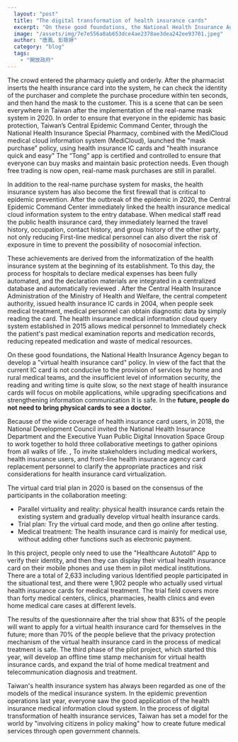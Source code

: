 ```yaml
---
  layout: "post"
  title: "The digital transformation of health insurance cards"
  excerpt: "On these good foundations, the National Health Insurance Agency began to develop a \"virtual health insurance card\" policy."
  image: "/assets/img/7e7e556a8ab653dce4ae2378ae3dea242ee93701.jpeg"
  author: "唐鳳、彭筱婷"
  category: "blog"
  tags: 
    - "開放政府"
---
```



The crowd entered the pharmacy quietly and orderly. After the pharmacist inserts the health insurance card into the system, he can check the identity of the purchaser and complete the purchase procedure within ten seconds, and then hand the mask to the customer. This is a scene that can be seen everywhere in Taiwan after the implementation of the real-name mask system in 2020. In order to ensure that everyone in the epidemic has basic protection, Taiwan’s Central Epidemic Command Center, through the National Health Insurance Special Pharmacy, combined with the MediCloud medical cloud information system (MediCloud), launched the &quot;mask purchase&quot; policy, using health insurance IC cards and &quot;health insurance quick and easy&quot; The “Tong” app is certified and controlled to ensure that everyone can buy masks and maintain basic protection needs. Even though free trading is now open, real-name mask purchases are still in parallel. 

In addition to the real-name purchase system for masks, the health insurance system has also become the first firewall that is critical to epidemic prevention. After the outbreak of the epidemic in 2020, the Central Epidemic Command Center immediately linked the health insurance medical cloud information system to the entry database. When medical staff read the public health insurance card, they immediately learned the travel history, occupation, contact history, and group history of the other party, not only reducing First-line medical personnel can also divert the risk of exposure in time to prevent the possibility of nosocomial infection. 

These achievements are derived from the informatization of the health insurance system at the beginning of its establishment. To this day, the process for hospitals to declare medical expenses has been fully automated, and the declaration materials are integrated in a centralized database and automatically reviewed . After the Central Health Insurance Administration of the Ministry of Health and Welfare, the central competent authority, issued health insurance IC cards in 2004, when people seek medical treatment, medical personnel can obtain diagnostic data by simply reading the card. The health insurance medical information cloud query system established in 2015 allows medical personnel to Immediately check the patient&#39;s past medical examination reports and medication records, reducing repeated medication and waste of medical resources. 

On these good foundations, the National Health Insurance Agency began to develop a &quot;virtual health insurance card&quot; policy. In view of the fact that the current IC card is not conducive to the provision of services by home and rural medical teams, and the insufficient level of information security, the reading and writing time is quite slow, so the next stage of health insurance cards will focus on mobile applications, while upgrading specifications and strengthening information communication It is safe. In the <b>future, people do not need to bring physical cards to see a doctor.</b> 

Because of the wide coverage of health insurance card users, in 2018, the National Development Council invited the National Health Insurance Department and the Executive Yuan Public Digital Innovation Space Group to work together to hold three collaborative meetings to gather opinions from all walks of life. , To invite stakeholders including medical workers, health insurance users, and front-line health insurance agency card replacement personnel to clarify the appropriate practices and risk considerations for health insurance card virtualization. 

The virtual card trial plan in 2020 is based on the consensus of the participants in the collaboration meeting: 

- Parallel virtuality and reality: physical health insurance cards retain the existing system and gradually develop virtual health insurance cards. 
- Trial plan: Try the virtual card mode, and then go online after testing. 
- Medical treatment: The health insurance card is mainly for medical use, without adding other functions such as electronic payment. 

In this project, people only need to use the &quot;Healthcare Autotoll&quot; App to verify their identity, and then they can display their virtual health insurance card on their mobile phones and use them in pilot medical institutions. There are a total of 2,633 including various Identified people participated in the situational test, and there were 1,902 people who actually used virtual health insurance cards for medical treatment. The trial field covers more than forty medical centers, clinics, pharmacies, health clinics and even home medical care cases at different levels. 

The results of the questionnaire after the trial show that 83% of the people will want to apply for a virtual health insurance card for themselves in the future; more than 70% of the people believe that the privacy protection mechanism of the virtual health insurance card in the process of medical treatment is safe. The third phase of the pilot project, which started this year, will develop an offline time stamp mechanism for virtual health insurance cards, and expand the trial of home medical treatment and telecommunication diagnosis and treatment. 

Taiwan&#39;s health insurance system has always been regarded as one of the models of the medical insurance system. In the epidemic prevention operations last year, everyone saw the good application of the health insurance medical information cloud system. In the process of digital transformation of health insurance services, Taiwan has set a model for the world by &quot;involving citizens in policy making&quot; how to create future medical services through open government channels. 
